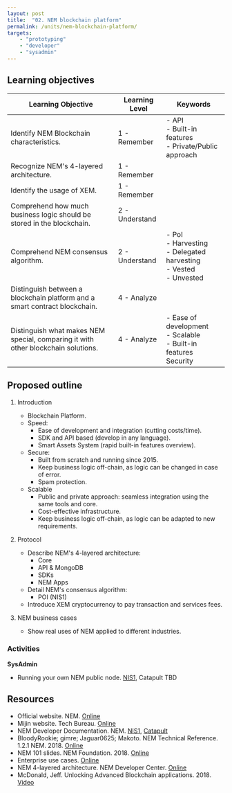 ```yaml
---
layout: post
title:  "02. NEM blockchain platform"
permalink: /units/nem-blockchain-platform/
targets: 
    - "prototyping"
    - "developer"
    - "sysadmin"
---
```


## Learning objectives

| Learning Objective | Learning Level | Keywords |
| --- | --- | --- |
| Identify NEM Blockchain characteristics. | 1 - Remember | - API <br> - Built-in features <br> - Private/Public approach |
| Recognize NEM's 4-layered architecture. | 1 - Remember | |
| Identify the usage of XEM. | 1 - Remember | |
| Comprehend how much business logic should be stored in the blockchain. | 2 - Understand | |
| Comprehend NEM consensus algorithm. | 2 - Understand | - PoI <br>- Harvesting <br>- Delegated harvesting <br>- Vested <br>- Unvested |
| Distinguish between a blockchain platform and a smart contract blockchain. | 4 - Analyze | |
| Distinguish what makes NEM special, comparing it with other blockchain solutions. | 4 - Analyze | - Ease of development<br>- Scalable<br>- Built-in features Security|

## Proposed outline

1. Introduction
    * Blockchain Platform.
    * Speed:
        - Ease of development and integration (cutting costs/time).
        - SDK and API based (develop in any language).
        - Smart Assets System (rapid built-in features overview).
    * Secure:
        - Built from scratch and running since 2015.
        - Keep business logic off-chain, as logic can be changed in case of error.
        - Spam protection.
    * Scalable
        - Public and private approach: seamless integration using the same tools and core.
        - Cost-effective infrastructure.
        - Keep business logic off-chain, as logic can be adapted to new requirements.
2. Protocol
    * Describe NEM's 4-layered architecture:
        - Core
        - API & MongoDB
        - SDKs
        - NEM Apps
    * Detail NEM's consensus algorithm:
        - POI (NIS1)
    * Introduce XEM cryptocurrency to pay transaction and services fees.

3. NEM business cases
    * Show real uses of NEM applied to different industries.

### Activities

**SysAdmin**                                                                                                                                                                                           
* Running your own NEM public node. [NIS1](https://forum.nem.io/t/nem-supernode-command-line-tutorial-for-debian-8-4/2211), Catapult TBD

## Resources

* Official website. NEM. [Online](https://nem.io)
* Mijin website. Tech Bureau. [Online](https://mijin.io/en/)
* NEM Developer Documentation. NEM. [NIS1](https://docs.nem.io), [Catapult](https://nemtech.github.io/)
* BloodyRookie; gimre; Jaguar0625; Makoto. NEM Technical Reference. 1.2.1 NEM. 2018. [Online](https://nem.io/wp-content/themes/nem/files/NEM_techRef.pdf)
* NEM 101 slides. NEM Foundation. 2018. [Online](https://docs.google.com/presentation/d/1dOxob0dOr07EqMCQObwZtU2cd-b9xt4oEG2Sn6O3wDY/edit#slide=id.g3d837a48e0_2_0)
* Enterprise use cases. [Online](https://nem.io/enterprise/use-cases/)
* NEM 4-layered architecture. NEM Developer Center. [Online](https://nemtech.github.io/concepts/node.html)
* McDonald, Jeff. Unlocking Advanced Blockchain applications. 2018. [Video](https://www.youtube.com/watch?v=VvKItFs5lzE)
